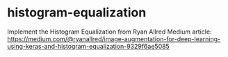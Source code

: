 # histogram-equalization
Implement the Histogram Equalization from Ryan Allred Medium article: https://medium.com/@ryanallred/image-augmentation-for-deep-learning-using-keras-and-histogram-equalization-9329f6ae5085
